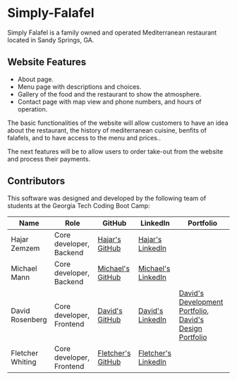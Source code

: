 # Simply-Falafel

Simply Falafel is a family owned and operated Mediterranean restaurant located in Sandy Springs, GA.

## Website Features
- About page. 
- Menu page with descriptions and choices.
- Gallery of the food and the restaurant to show the atmosphere.
- Contact page with map view and phone numbers, and hours of operation.

The basic functionalities of the website will allow customers to have an idea about the restaurant, the history of mediterranean cuisine, benfits of falafels, and to have access to the menu and prices..

The next features will be to allow users to order take-out from the website and process their payments.

## Contributors
This software was designed and developed by the following team of students at the Georgia Tech Coding Boot Camp:


|Name|Role|GitHub|LinkedIn|Portfolio|
|----|----|------|--------|---------|
|Hajar Zemzem|Core developer, Backend|[Hajar's GitHub](https://github.com/hzemzem)|[Hajar's LinkedIn](https://www.linkedin.com/in/hajarzemzem/)
|Michael Mann|Core developer, Backend|[Michael's GitHub](https://github.com/mmann30)|[Michael's LinkedIn](https://www.linkedin.com/in/)
|David Rosenberg|Core developer, Frontend|[David's GitHub](https://github.com/davesrose)|[David's LinkedIn](https://www.linkedin.com/in/)|[David's Development Portfolio](http://rosenberg-illustration.com/develop/), [David's Design Portfolio](http://rosenberg-illustration.com/design/web.html)
|Fletcher Whiting|Core developer, Frontend|[Fletcher's GitHub](https://github.com/)|[Fletcher's LinkedIn](https://www.linkedin.com/in/)
